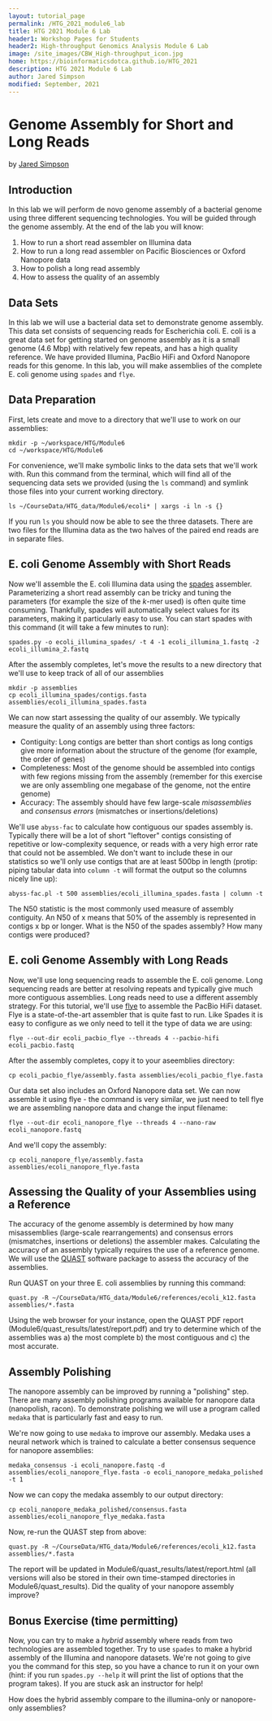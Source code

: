 ```yaml
---
layout: tutorial_page
permalink: /HTG_2021_module6_lab
title: HTG 2021 Module 6 Lab
header1: Workshop Pages for Students
header2: High-throughput Genomics Analysis Module 6 Lab
image: /site_images/CBW_High-throughput_icon.jpg
home: https://bioinformaticsdotca.github.io/HTG_2021
description: HTG 2021 Module 6 Lab
author: Jared Simpson
modified: September, 2021
---
```


# Genome Assembly for Short and Long Reads

by [Jared Simpson](https://simpsonlab.github.io)

## Introduction

In this lab we will perform de novo genome assembly of a bacterial genome using three different sequencing technologies. You will be guided through the genome assembly. At the end of the lab you will know:

1. How to run a short read assembler on Illumina data
2. How to run a long read assembler on Pacific Biosciences or Oxford Nanopore data
3. How to polish a long read assembly
4. How to assess the quality of an assembly

## Data Sets

In this lab we will use a bacterial data set to demonstrate genome assembly. This data set consists of sequencing reads for Escherichia coli. E. coli is a great data set for getting started on genome assembly as it is a small genome (4.6 Mbp) with relatively few repeats, and has a high quality reference. We have provided Illumina, PacBio HiFi and Oxford Nanopore reads for this genome. In this lab, you will make assemblies of the complete E. coli genome using `spades` and `flye`. 

## Data Preparation

First, lets create and move to a directory that we'll use to work on our assemblies:

```
mkdir -p ~/workspace/HTG/Module6
cd ~/workspace/HTG/Module6
```

For convenience, we'll make symbolic links to the data sets that we'll work with. Run this command from the terminal, which will find all of the sequencing data sets we provided (using the `ls` command) and symlink those files into your current working directory.


```
ls ~/CourseData/HTG_data/Module6/ecoli* | xargs -i ln -s {}
```

If you run `ls` you should now be able to see the three datasets. There are two files for the Illumina data as the two halves of the paired end reads are in separate files.

## E. coli Genome Assembly with Short Reads

Now we'll assemble the E. coli Illumina data using the [spades](http://bioinf.spbau.ru/spades) assembler. Parameterizing a short read assembly can be tricky and tuning the parameters (for example the size of the *k*-mer used) is often quite time consuming. Thankfully, spades will automatically select values for its parameters, making it particularly easy to use. You can start spades with this command (it will take a few minutes to run):

```
spades.py -o ecoli_illumina_spades/ -t 4 -1 ecoli_illumina_1.fastq -2 ecoli_illumina_2.fastq
```

After the assembly completes, let's move the results to a new directory that we'll use to keep track of all of our assemblies

```
mkdir -p assemblies
cp ecoli_illumina_spades/contigs.fasta assemblies/ecoli_illumina_spades.fasta
```

We can now start assessing the quality of our assembly. We typically measure the quality of an assembly using three factors:

- Contiguity: Long contigs are better than short contigs as long contigs give more information about the structure of the genome (for example, the order of genes)
- Completeness: Most of the genome should be assembled into contigs with few regions missing from the assembly (remember for this exercise we are only assembling one megabase of the genome, not the entire genome)
- Accuracy: The assembly should have few large-scale *misassemblies* and *consensus errors* (mismatches or insertions/deletions)

We'll use `abyss-fac` to calculate how contiguous our spades assembly is. Typically there will be a lot of short "leftover" contigs consisting of repetitive or low-complexity sequence, or reads with a very high error rate that could not be assembled. We don't want to include these in our statistics so we'll only use contigs that are at least 500bp in length (protip: piping tabular data into `column -t` will format the output so the columns nicely line up):

```
abyss-fac.pl -t 500 assemblies/ecoli_illumina_spades.fasta | column -t
```

The N50 statistic is the most commonly used measure of assembly contiguity. An N50 of x means that 50% of the assembly is represented in contigs x bp or longer. What is the N50 of the spades assembly? How many contigs were produced?

## E. coli Genome Assembly with Long Reads

Now, we'll use long sequencing reads to assemble the E. coli genome. Long sequencing reads are better at resolving repeats and typically give much more contiguous assemblies. Long reads need to use a different assembly strategy. For this tutorial, we'll use [flye](https://github.com/fenderglass/Flye) to assemble the PacBio HiFi dataset. Flye is a state-of-the-art assembler that is quite fast to run. Like Spades it is easy to configure as we only need to tell it the type of data we are using:

```
flye --out-dir ecoli_pacbio_flye --threads 4 --pacbio-hifi ecoli_pacbio.fastq
```

After the assembly completes, copy it to your aseemblies directory:

```
cp ecoli_pacbio_flye/assembly.fasta assemblies/ecoli_pacbio_flye.fasta
```

Our data set also includes an Oxford Nanopore data set. We can now assemble it using flye - the command is very similar, we just need to tell flye we are assembling nanopore data and change the input filename:

```
flye --out-dir ecoli_nanopore_flye --threads 4 --nano-raw ecoli_nanopore.fastq
```

And we'll copy the assembly:

```
cp ecoli_nanopore_flye/assembly.fasta assemblies/ecoli_nanopore_flye.fasta
```

## Assessing the Quality of your Assemblies using a Reference

The accuracy of the genome assembly is determined by how many misassemblies (large-scale rearrangements) and consensus errors (mismatches, insertions or deletions) the assembler makes. Calculating the accuracy of an assembly typically requires the use of a reference genome. We will use the [QUAST](http://quast.bioinf.spbau.ru/) software package to assess the accuracy of the assemblies.

Run QUAST on your three E. coli assemblies by running this command:

```
quast.py -R ~/CourseData/HTG_data/Module6/references/ecoli_k12.fasta assemblies/*.fasta
```

Using the web browser for your instance, open the QUAST PDF report (Module6/quast_results/latest/report.pdf) and try to determine which of the assemblies was a) the most complete b) the most contiguous and c) the most accurate.

## Assembly Polishing

The nanopore assembly can be improved by running a "polishing" step. There are many assembly polishing programs available for nanopore data (nanopolish, racon). To demonstrate polishing we will use a program called `medaka` that is particularly fast and easy to run. 

We're now going to use `medaka` to improve our assembly. Medaka uses a neural network which is trained to calculate a better consensus sequence for nanopore assemblies:

```
medaka_consensus -i ecoli_nanopore.fastq -d assemblies/ecoli_nanopore_flye.fasta -o ecoli_nanopore_medaka_polished -t 1
```

Now we can copy the medaka assembly to our output directory:

```
cp ecoli_nanopore_medaka_polished/consensus.fasta assemblies/ecoli_nanopore_flye_medaka.fasta
```

Now, re-run the QUAST step from above:

```
quast.py -R ~/CourseData/HTG_data/Module6/references/ecoli_k12.fasta assemblies/*.fasta
```

The report will be updated in Module6/quast_results/latest/report.html (all versions will also be stored in their own time-stamped directories in Module6/quast_results). Did the quality of your nanopore assembly improve?

## Bonus Exercise (time permitting)

Now, you can try to make a _hybrid_ assembly where reads from two technologies are assembled together. Try to use `spades` to make a hybrid assembly of the Illumina and nanopore datasets. We're not going to give you the command for this step, so you have a chance to run it on your own (hint: if you run `spades.py --help` it will print the list of options that the program takes). If you are stuck ask an instructor for help!

How does the hybrid assembly compare to the illumina-only or nanopore-only assemblies? 

